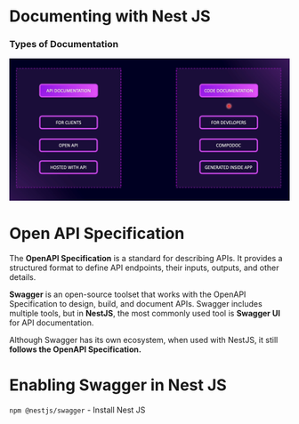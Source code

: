 # Documenting with Nest JS

### Types of Documentation

<img src="./images/images-04/image-1.png" width="800">

# Open API Specification

The **OpenAPI Specification** is a standard for describing APIs. It provides a structured format to define API endpoints, their inputs, outputs, and other details.

**Swagger** is an open-source toolset that works with the OpenAPI Specification to design, build, and document APIs. Swagger includes multiple tools, but in **NestJS**, the most commonly used tool is **Swagger UI** for API documentation.

Although Swagger has its own ecosystem, when used with NestJS, it still **follows the OpenAPI Specification.**

# Enabling Swagger in Nest JS

`npm @nestjs/swagger` - Install Nest JS
